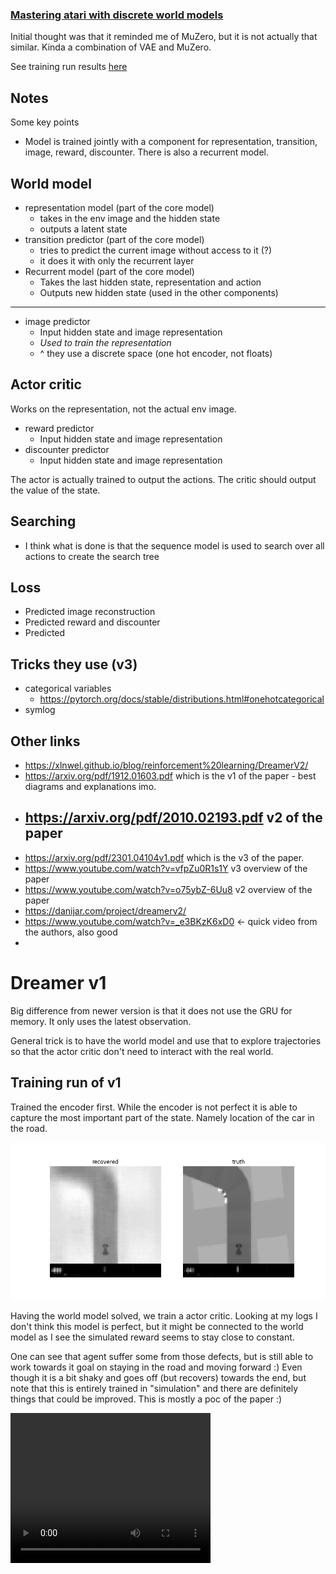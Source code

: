 ### [Mastering atari with discrete world models](https://arxiv.org/pdf/2010.02193.pdf)

Initial thought was that it reminded me of MuZero, but it is not actually that similar. Kinda a combination of VAE and MuZero.

See training run results [here](#Training-run-of-v1)

## Notes
Some key points
- Model is trained jointly with a component for representation, transition, image, reward, discounter. There is also a recurrent model. 

## World model
- representation model (part of the core model)
  - takes in the env image and the hidden state
  - outputs a latent state
- transition predictor (part of the core model)
  - tries to predict the current image without access to it (?)
  - it does it with only the recurrent layer
- Recurrent model (part of the core model)
  - Takes the last hidden state, representation and action
  - Outputs new hidden state (used in the other components)
-------
- image predictor
  - Input hidden state and image representation
  - *Used to train the representation* 
  - ^ they use a discrete space (one hot encoder, not floats)

## Actor critic
Works on the representation, not the actual env image. 

- reward predictor
  - Input hidden state and image representation
- discounter predictor
  - Input hidden state and image representation

The actor is actually trained to output the actions. The critic should output the value of the state. 

## Searching
- I think what is done is that the sequence model is used to search over all actions to create the search tree

## Loss
- Predicted image reconstruction
- Predicted reward and discounter
- Predicted 

## Tricks they use  (v3)
- categorical variables 
  - https://pytorch.org/docs/stable/distributions.html#onehotcategorical
- symlog


## Other links
- https://xlnwel.github.io/blog/reinforcement%20learning/DreamerV2/
- https://arxiv.org/pdf/1912.01603.pdf which is the v1 of the paper - best diagrams and explanations imo.
- https://arxiv.org/pdf/2010.02193.pdf v2 of the paper
  - 
- https://arxiv.org/pdf/2301.04104v1.pdf which is the v3 of the paper. 
- https://www.youtube.com/watch?v=vfpZu0R1s1Y v3 overview of the paper
- https://www.youtube.com/watch?v=o75ybZ-6Uu8 v2 overview of the paper 
- https://danijar.com/project/dreamerv2/
- https://www.youtube.com/watch?v=_e3BKzK6xD0 <- quick video from the authors, also good
- 

# Dreamer v1 
Big difference from newer version is that it does not use the GRU for memory. It only uses the latest observation.

General trick is to have the world model and use that to explore trajectories so that the actor critic don't need to interact with the real world.

## Training run of v1

Trained the encoder first. While the encoder is not perfect it is able to capture the most important part of the state. Namely location of the car in the road.

![encoded state](./readme/encoded_state.png)

Having the world model solved, we train a actor critic. Looking at my logs I don't think this model is perfect, but it might be connected to the world model as I see the simulated reward seems to stay close to constant. 

One can see that agent suffer some from those defects, but is still able to work towards it goal on staying in the road and moving forward :) 
Even though it is a bit shaky and goes off (but recovers) towards the end, but note that this is entirely trained in "simulation" and there are definitely things that could be improved. This is mostly a poc of the paper :) 

<video width="320" height="240" controls>
  <source src="./readme/example_run.mp4" type="video/mp4">
</video>
